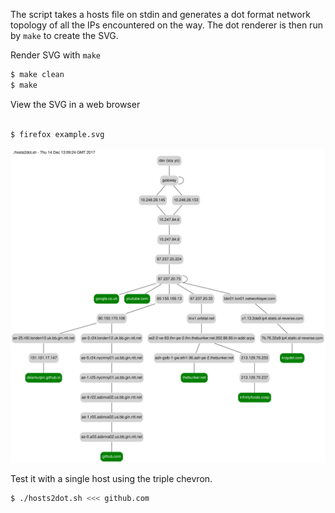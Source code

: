 The script takes a hosts file on stdin and generates a dot format
network topology of all the IPs encountered on the way. The dot renderer is then
run by ```make``` to create the SVG.

Render SVG with ```make```
```bash
$ make clean
$ make
```
View the SVG in a web browser
```bash

$ firefox example.svg
```
![](example.svg)

Test it with a single host using the triple chevron.
```bash
$ ./hosts2dot.sh <<< github.com
```
